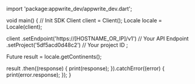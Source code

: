 import 'package:appwrite_dev/appwrite_dev.dart';

void main() { // Init SDK
  Client client = Client();
  Locale locale = Locale(client);

  client
    .setEndpoint('https://[HOSTNAME_OR_IP]/v1') // Your API Endpoint
    .setProject('5df5acd0d48c2') // Your project ID
  ;

  Future result = locale.getContinents();

  result
    .then((response) {
      print(response);
    }).catchError((error) {
      print(error.response);
  });
}